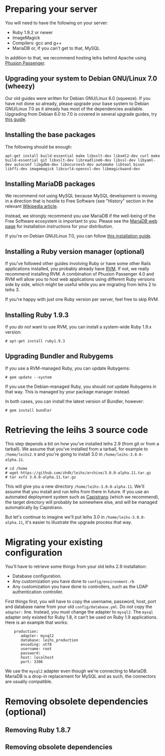 # Preparing your server

You will need to have the following on your server:

* Ruby 1.9.2 or newer
* ImageMagick
* Compilers: gcc and g++
* MariaDB or, if you can't get to that, MySQL

In addition to that, we recommend hosting leihs behind Apache using [Phusion Passenger](http://www.modrails.com).


## Upgrading your system to Debian GNU/Linux 7.0 (wheezy)

Our old guides were written for Debian GNU/Linux 6.0 (squeeze). If you have not done so already, please upgrade your base system to Debian GNU/Linux 7.0 as it already has most of the dependencies available. Upgrading from Debian 6.0 to 7.0 is covered in several upgrade guides, try [this guide](http://www.garron.me/en/linux/upgrade-debian-squeeze-wheezy-6.0-7.0.html).


## Installing the base packages

The following should be enough:

    apt-get install build-essential make libxslt-dev libxml2-dev curl make build-essential git libxslt-dev libreadline6-dev libssl-dev libyaml-dev autoconf libgdbm-dev libncurses5-dev automake libtool bison libffi-dev imagemagick libcurl4-openssl-dev libmagickwand-dev

## Installing MariaDB packages

We recommend not using MySQL because MySQL development is moving in a direction that is hostile to Free Software (see "History" section in the relevant [Wikipedia article](https://en.wikipedia.org/wiki/MySQL#History).

Instead, we strongly recommend you use MariaDB if the well-being of the Free Software ecosystem is important to you. Please see the [MariaDB web page](https://mariadb.org) for installation instructions for your distribution.

If you're on Debian GNU/Linux 7.0, you can follow [this installation guide](http://www.x2q.net/blog/2013/05/05/howto-install-mariadb-on-debian-7-slash-wheezy/).


## Installing a Ruby version manager (optional)

If you've followed other guides involving Ruby or have some other Rails applications installed, you probably already have [RVM](http://rvm.io). If not, we really recommend installing RVM. A combination of Phusion Passenger 4.0 and RVM will allow you to host web applications using different Ruby versions side by side, which might be useful while you are migrating from leihs 2 to leihs 3.

If you're happy with just one Ruby version per server, feel free to skip RVM.

## Installing Ruby 1.9.3

If you *do not* want to use RVM, you can install a system-wide Ruby 1.9.x version:

    # apt-get install ruby1.9.3

## Upgrading Bundler and Rubygems

If you use a RVM-managed Ruby, you can update Rubygems:

    # gem update --system

If you use the Debian-managed Ruby, you should *not* update Rubygems in that way. This is managed by your package manager instead.

In both cases, you can install the latest version of Bundler, however:

    # gem install bundler


# Retrieving the leihs 3 source code

This step depends a bit on how you've installed leihs 2.9 (from git or from a tarball). We assume that you've installed from a tarball, for example to `/home/leihs2.9` and you're going to install 3.0 in `/home/leihs-3.0.0-alpha.11`.

    # cd /home
    # wget https://github.com/zhdk/leihs/archive/3.0.0-alpha.11.tar.gz
    # tar xvfz 3.0.0-alpha.11.tar.gz

This will give you a new directory `/home/leihs-3.0.0-alpha.11`. We'll assume that you install and run leihs from there in future. If you use an automated deployment system such as [Capistrano](http://www.capistranorb.com) (which we recommend), the target directory will probably be somewhere else, and will be managed automatically by Capistrano.

But let's continue to imagine we'll put leihs 3.0 in `/home/leihs-3.0.0-alpha.11`, it's easier to illustrate the upgrade process that way.


# Migrating your existing configuration

You'll have to retrieve some things from your old leihs 2.9 installation:

* Database configuration.
* Any customization you have done to `config/environment.rb`
* Any customization you have done to controllers, such as the LDAP authentication controller.

First things first, you will have to copy the username, password, host, port and database name from your old `config/database.yml`. Do *not* copy the `adapter:` line. Instead, you must change the adapter to `mysql2`. The `mysql` adapter only existed for Ruby 1.8, it can't be used on Ruby 1.9 applications. Here is an example that works:


        production:
           adapter: mysql2
           database: leihs_production
           encoding: utf8
           username: root
           password:
           host: localhost
           port: 3306

We use the `mysql2` adapter even though we're connecting to MariaDB. MariaDB is a drop-in replacement for MySQL and as such, the connectors are usually compatible.


# Removing obsolete dependencies (optional)

## Removing Ruby 1.8.7

## Removing obsolete dependencies
